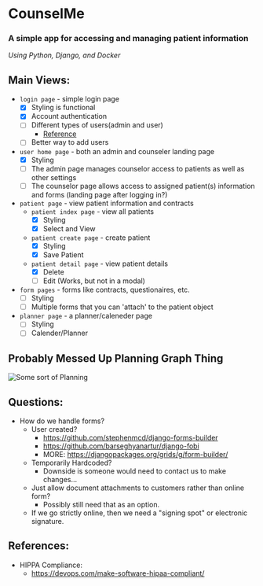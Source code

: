 # CounselMe
### A simple app for accessing and managing patient information
*Using Python, Django, and Docker*


## Main Views:
* `login page` - simple login page
	* [x] Styling is functional
	* [x] Account authentication
	* [ ] Different types of users(admin and user)
		* [Reference](https://www.geeksforgeeks.org/python-user-groups-custom-permissions-django/)
	* [ ] Better way to add users
* `user home page` - both an admin and counseler landing page
	* [x] Styling
	* [ ] The admin page manages counselor access to patients as well as other settings
	* [ ] The counselor page allows access to assigned patient(s) information and forms (landing page after logging in?)
* `patient page` - view patient information and contracts
	* `patient index page` - view all patients
		* [x] Styling
		* [x] Select and View
	* `patient create page` - create patient
		* [x] Styling
		* [x] Save Patient
	* `patient detail page` - view patient details
		* [x] Delete
		* [ ] Edit (Works, but not in a modal)
* `form pages` - forms like contracts, questionaires, etc.
	* [ ] Styling
	* [ ] Multiple forms that you can 'attach' to the patient object
* `planner page` - a planner/caleneder page
	* [ ] Styling
	* [ ] Calender/Planner

## Probably Messed Up Planning Graph Thing
![Some sort of Planning](https://i.imgur.com/M0EZe2c.png)

## Questions:
* How do we handle forms?
	* User created?
		* https://github.com/stephenmcd/django-forms-builder
		* https://github.com/barseghyanartur/django-fobi
		* MORE: https://djangopackages.org/grids/g/form-builder/
	* Temporarily Hardcoded?
		* Downside is someone would need to contact us to make changes...
	* Just allow document attachments to customers rather than online form?
		* Possibly still need that as an option.
	* If we go strictly online, then we need a "signing spot" or electronic signature.

## References:
* HIPPA Compliance:
	* https://devops.com/make-software-hipaa-compliant/